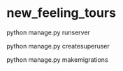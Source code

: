 # new_feeling_tours

python manage.py runserver  

python manage.py createsuperuser

python manage.py makemigrations 

